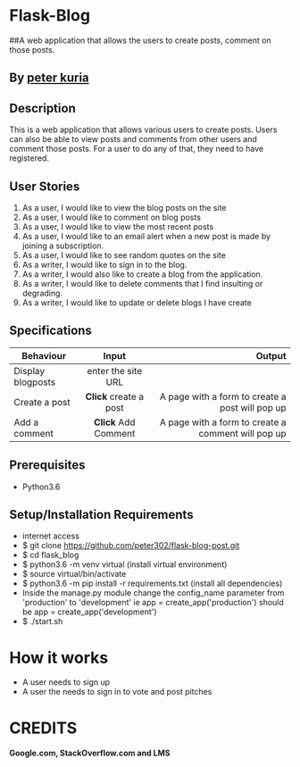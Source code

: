 # Flask-Blog

##A web application that allows the users to create posts, comment on those posts.

## By [peter kuria](https://github.com/peter302)


## Description
This is a web application that allows various users to create posts. Users can also be able to view posts and comments from other users and comment those posts. For a user to do any of that, they need to have registered.


## User Stories
1. As a user, I would like to view the blog posts on the site
2. As a user, I would like to comment on blog posts
3.   As a user, I would like to view the most recent posts
3. As a user, I would like to an email alert when a new post is made by joining a subscription.
4. As a user, I would like to see random quotes on the site
5. As a writer, I would like to sign in to the blog.
6. As a writer, I would also like to create a blog from the application.
7. As a writer, I would like to delete comments that I find insulting or degrading.
8. As a writer, I would like to update or delete blogs I have create


## Specifications
| Behaviour | Input | Output |
| --------------- | :----------:| --------: |
|Display blogposts |enter the site URL
|Create a post | **Click** create a post | A page with a form to create a post will pop up |
|Add a comment | **Click** Add Comment |A page with a form to create a comment will pop up  |

## Prerequisites
* Python3.6

## Setup/Installation Requirements
* internet access
* $ git clone https://github.com/peter302/flask-blog-post.git
* $ cd flask_blog
* $ python3.6 -m venv virtual (install virtual environment)
* $ source virtual/bin/activate
* $ python3.6 -m pip install -r requirements.txt (install all dependencies)
* Inside the manage.py module change the config_name parameter from 'production' to 'development' ie app = create_app('production') should be app = create_app('development')
* $ ./start.sh


# How it works

* A user needs to sign up
* A user the needs to sign in to vote and post pitches

# CREDITS

#### Google.com, StackOverflow.com and LMS
